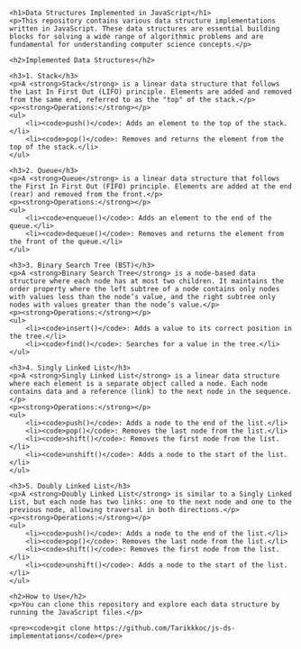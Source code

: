     <h1>Data Structures Implemented in JavaScript</h1>
    <p>This repository contains various data structure implementations written in JavaScript. These data structures are essential building blocks for solving a wide range of algorithmic problems and are fundamental for understanding computer science concepts.</p>

    <h2>Implemented Data Structures</h2>

    <h3>1. Stack</h3>
    <p>A <strong>Stack</strong> is a linear data structure that follows the Last In First Out (LIFO) principle. Elements are added and removed from the same end, referred to as the "top" of the stack.</p>
    <p><strong>Operations:</strong></p>
    <ul>
        <li><code>push()</code>: Adds an element to the top of the stack.</li>
        <li><code>pop()</code>: Removes and returns the element from the top of the stack.</li>
    </ul>

    <h3>2. Queue</h3>
    <p>A <strong>Queue</strong> is a linear data structure that follows the First In First Out (FIFO) principle. Elements are added at the end (rear) and removed from the front.</p>
    <p><strong>Operations:</strong></p>
    <ul>
        <li><code>enqueue()</code>: Adds an element to the end of the queue.</li>
        <li><code>dequeue()</code>: Removes and returns the element from the front of the queue.</li>
    </ul>

    <h3>3. Binary Search Tree (BST)</h3>
    <p>A <strong>Binary Search Tree</strong> is a node-based data structure where each node has at most two children. It maintains the order property where the left subtree of a node contains only nodes with values less than the node’s value, and the right subtree only nodes with values greater than the node’s value.</p>
    <p><strong>Operations:</strong></p>
    <ul>
        <li><code>insert()</code>: Adds a value to its correct position in the tree.</li>
        <li><code>find()</code>: Searches for a value in the tree.</li>
    </ul>

    <h3>4. Singly Linked List</h3>
    <p>A <strong>Singly Linked List</strong> is a linear data structure where each element is a separate object called a node. Each node contains data and a reference (link) to the next node in the sequence.</p>
    <p><strong>Operations:</strong></p>
    <ul>
        <li><code>push()</code>: Adds a node to the end of the list.</li>
        <li><code>pop()</code>: Removes the last node from the list.</li>
        <li><code>shift()</code>: Removes the first node from the list.</li>
        <li><code>unshift()</code>: Adds a node to the start of the list.</li>
    </ul>

    <h3>5. Doubly Linked List</h3>
    <p>A <strong>Doubly Linked List</strong> is similar to a Singly Linked List, but each node has two links: one to the next node and one to the previous node, allowing traversal in both directions.</p>
    <p><strong>Operations:</strong></p>
    <ul>
        <li><code>push()</code>: Adds a node to the end of the list.</li>
        <li><code>pop()</code>: Removes the last node from the list.</li>
        <li><code>shift()</code>: Removes the first node from the list.</li>
        <li><code>unshift()</code>: Adds a node to the start of the list.</li>
    </ul>

    <h2>How to Use</h2>
    <p>You can clone this repository and explore each data structure by running the JavaScript files.</p>

    <pre><code>git clone https://github.com/Tarikkkoc/js-ds-implementations</code></pre>
